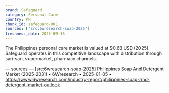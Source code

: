 ```yaml
---
brand: Safeguard
category: Personal Care
country: PH
chunk_id: safeguard-001
sources: ['src:6wresearch-soap-2025']
freshness_date: 2025-09-16
---
```


The Philippines personal care market is valued at $0.6B USD (2025). Safeguard operates in this competitive landscape with distribution through sari-sari, supermarket, pharmacy channels.

— sources —
[src:6wresearch-soap-2025] Philippines Soap And Detergent Market (2025-2031) • 6Wresearch • 2025-01-05 • https://www.6wresearch.com/industry-report/philippines-soap-and-detergent-market-outlook

